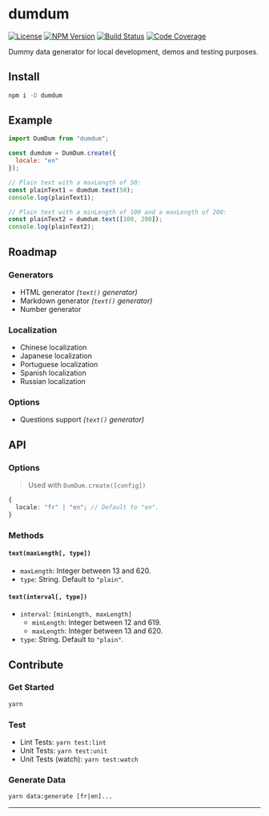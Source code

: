 # dumdum

[![License][img-license]][link-license]
[![NPM Version][img-npm]][link-npm]
[![Build Status][img-travis]][link-travis]
[![Code Coverage][img-coveralls]][link-coveralls]

Dummy data generator for local development, demos and testing purposes.

## Install

```bash
npm i -D dumdum
```

## Example

```js
import DumDum from "dumdum";

const dumdum = DumDum.create({
  locale: "en"
});

// Plain text with a maxLength of 50:
const plainText1 = dumdum.text(50);
console.log(plainText1);

// Plain text with a minLength of 100 and a maxLength of 200:
const plainText2 = dumdum.text([100, 200]);
console.log(plainText2);
```

## Roadmap

### Generators

- HTML generator _(`text()` generator)_
- Markdown generator _(`text()` generator)_
- Number generator

### Localization

- Chinese localization
- Japanese localization
- Portuguese localization
- Spanish localization
- Russian localization

### Options

- Questions support _(`text()` generator)_

## API

### Options

> Used with `DumDum.create([config])`

```ts
{
  locale: "fr" | "en"; // Default to "en".
}
```

### Methods

#### `text(maxLength[, type])`

- `maxLength`: Integer between 13 and 620.
- `type`: String. Default to `"plain"`.

#### `text(interval[, type])`

- `interval`: `[minLength, maxLength]`
  - `minLength`: Integer between 12 and 619.
  - `maxLength`: Integer between 13 and 620.
- `type`: String. Default to `"plain"`.

## Contribute

### Get Started

```bash
yarn
```

### Test

- Lint Tests: `yarn test:lint`
- Unit Tests: `yarn test:unit`
- Unit Tests (watch): `yarn test:watch`

### Generate Data

```bash
yarn data:generate [fr|en]...
```

---

[img-coveralls]: https://img.shields.io/coveralls/github/ivangabriele/dumdum/master?style=flat-square
[img-license]: https://img.shields.io/badge/License-MIT-blue?style=flat-square
[img-npm]: https://img.shields.io/npm/v/dumdum?style=flat-square
[img-travis]: https://img.shields.io/travis/com/ivangabriele/dumdum/master?style=flat-square
[link-coveralls]: https://coveralls.io/github/ivangabriele/dumdum
[link-license]: https://github.com/ivangabriele/dumdum/blob/master/LICENSE
[link-npm]: https://www.npmjs.com/package/dumdum
[link-travis]: https://travis-ci.com/ivangabriele/dumdum
